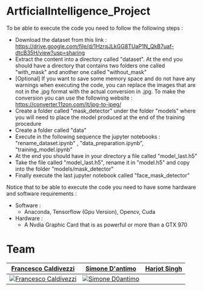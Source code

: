 # ArtficialIntelligence_Project

To be able to execute the code you need to follow the following steps :
* Download the dataset from this link : https://drive.google.com/file/d/1HzrqJLkGG8TUaP1N_QkB7uaf-dtcB35H/view?usp=sharing
* Extract the content into a directory called "dataset". At the end you should have a directory that contains two folders one called "with_mask" and another one called "without_mask"
* [Optional] If you want to save some memory space and do not have any warnings when executing the code, you can replace the images that are not in the .jpg format with the actual conversion in .jpg. To make the conversion you can use the following website : https://converter.11zon.com/it/jpg-to-jpeg/
* Create a folder called "mask_detector" under the folder "models" where you will need to place the model produced at the end of the training procedure
* Create a folder called "data"
* Execute in the following sequence the jupyter notebooks : "rename_dataset.ipynb" , "data_preparation.ipynb", "training_model.ipynb"
* At the end you should have in your directory a file called "model_last.h5"
* Take the file called "model_last.h5", rename it in "model.h5" and copy into the folder "models/mask_detector"
* Finally execute the last jupyter notebook called "face_mask_detector"



Notice that to be able to execute the code you need to have some hardware and software requirements :
* Software :
    *  Anaconda, Tensorflow (Gpu Version), Opencv, Cuda
* Hardware :
    * A Nvdia Graphic Card that is as powerful or more than a GTX 970

# Team
 | <a href="https://github.com/caldi99" target="_blank">**Francesco Caldivezzi**</a> | <a href="https://github.com/simonedantimo" target="_blank">**Simone D'antimo**</a> | <a href="https://github.com/mrsingh-10" target="_blank">**Harjot Singh**</a> |
| :---: |:---:|:---:|
| [![Francesco Caldivezzi](https://avatars.githubusercontent.com/u/31403460?v=4)]()    | [![Simone D0antimo](https://avatars.githubusercontent.com/u/24751381?v=4)]() |    | [![Harjot Singh](https://avatars.githubusercontent.com/u/101326953?v=4]() |



